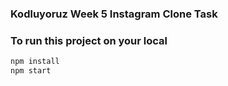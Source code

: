 ### Kodluyoruz Week 5 Instagram Clone Task
### To run this project on your local 
```bash
npm install
npm start
```
